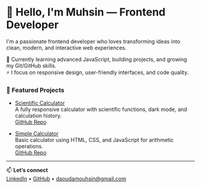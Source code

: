 # 👋 Hello, I'm Muhsin — Frontend Developer

I'm a passionate frontend developer who loves transforming ideas into clean, modern, and interactive web experiences.  

🌱 Currently learning advanced JavaScript, building projects, and growing my Git/GitHub skills.  
⚡ I focus on responsive design, user-friendly interfaces, and code quality.

### 🚀 Featured Projects

- [Scientific Calculator](https://muhsin-eng.github.io/scientific-calculator)  
  A fully responsive calculator with scientific functions, dark mode, and calculation history.  
  [GitHub Repo](https://github.com/Muhsin-eng/scientific-calculator)

- [Simple Calculator](https://muhsin-eng.github.io/calculator)  
  Basic calculator using HTML, CSS, and JavaScript for arithmetic operations.  
  [GitHub Repo](https://github.com/Muhsin-eng/calculator)

---

📫 **Let’s connect**  
[LinkedIn](https://www.linkedin.com/in/mouhsin-dauda-29a611366/) • [GitHub](https://github.com/Muhsin-eng) • daoudamouhsin@gmail.com
